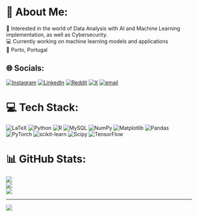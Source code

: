 # 💫 About Me:
👀 Interested in the world of Data Analysis with AI and Machine Learning implementation, as well as Cybersecurity.<br>💻 Currently working on machine learning models and applications<br>📍 Porto, Portugal<br>


## 🌐 Socials:
[![Instagram](https://img.shields.io/badge/Instagram-%23E4405F.svg?logo=Instagram&logoColor=white)](https://instagram.com/_zenuno_) [![LinkedIn](https://img.shields.io/badge/LinkedIn-%230077B5.svg?logo=linkedin&logoColor=white)](https://linkedin.com/in/jos%C3%A9-nuno-correia-campos-7bb7a71a0/) [![Reddit](https://img.shields.io/badge/Reddit-%23FF4500.svg?logo=Reddit&logoColor=white)](https://reddit.com/user/ZeNuno420) [![X](https://img.shields.io/badge/X-black.svg?logo=X&logoColor=white)](https://x.com/Zen_420_) [![email](https://img.shields.io/badge/Email-D14836?logo=gmail&logoColor=white)](mailto:zenuno2001@gmail.com) 

# 💻 Tech Stack:
![LaTeX](https://img.shields.io/badge/latex-%23008080.svg?style=for-the-badge&logo=latex&logoColor=white) ![Python](https://img.shields.io/badge/python-3670A0?style=for-the-badge&logo=python&logoColor=ffdd54) ![R](https://img.shields.io/badge/r-%23276DC3.svg?style=for-the-badge&logo=r&logoColor=white) ![MySQL](https://img.shields.io/badge/mysql-4479A1.svg?style=for-the-badge&logo=mysql&logoColor=white) ![NumPy](https://img.shields.io/badge/numpy-%23013243.svg?style=for-the-badge&logo=numpy&logoColor=white) ![Matplotlib](https://img.shields.io/badge/Matplotlib-%23ffffff.svg?style=for-the-badge&logo=Matplotlib&logoColor=black) ![Pandas](https://img.shields.io/badge/pandas-%23150458.svg?style=for-the-badge&logo=pandas&logoColor=white) ![PyTorch](https://img.shields.io/badge/PyTorch-%23EE4C2C.svg?style=for-the-badge&logo=PyTorch&logoColor=white) ![scikit-learn](https://img.shields.io/badge/scikit--learn-%23F7931E.svg?style=for-the-badge&logo=scikit-learn&logoColor=white) ![Scipy](https://img.shields.io/badge/SciPy-%230C55A5.svg?style=for-the-badge&logo=scipy&logoColor=%white) ![TensorFlow](https://img.shields.io/badge/TensorFlow-%23FF6F00.svg?style=for-the-badge&logo=TensorFlow&logoColor=white)
# 📊 GitHub Stats:
![](https://github-readme-stats.vercel.app/api?username=JoseNuno420&theme=dark&hide_border=false&include_all_commits=true&count_private=true)<br/>
![](https://nirzak-streak-stats.vercel.app/?user=JoseNuno420&theme=dark&hide_border=false)<br/>
![](https://github-readme-stats.vercel.app/api/top-langs/?username=JoseNuno420&theme=dark&hide_border=false&include_all_commits=true&count_private=true&layout=compact)

---
[![](https://visitcount.itsvg.in/api?id=JoseNuno420&icon=0&color=0)](https://visitcount.itsvg.in)

<!-- Proudly created with GPRM ( https://gprm.itsvg.in ) -->
